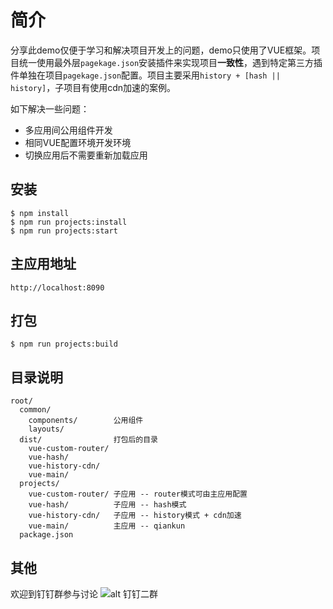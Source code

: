 # 简介
  分享此demo仅便于学习和解决项目开发上的问题，demo只使用了VUE框架。项目统一使用最外层`pagekage.json`安装插件来实现项目**一致性**，遇到特定第三方插件单独在项目`pagekage.json`配置。项目主要采用`history + [hash || history]`，子项目有使用cdn加速的案例。
  
  如下解决一些问题：

- 多应用间公用组件开发
- 相同VUE配置环境开发环境
- 切换应用后不需要重新加载应用


## 安装

```shell
$ npm install
$ npm run projects:install
$ npm run projects:start
```

## 主应用地址
    http://localhost:8090

## 打包
```shell
$ npm run projects:build
```

## 目录说明

    root/
      common/
        components/        公用组件
        layouts/
      dist/                打包后的目录
        vue-custom-router/
        vue-hash/
        vue-history-cdn/
        vue-main/
      projects/
        vue-custom-router/ 子应用 -- router模式可由主应用配置
        vue-hash/          子应用 -- hash模式
        vue-history-cdn/   子应用 -- history模式 + cdn加速
        vue-main/          主应用 -- qiankun
      package.json

## 其他
欢迎到钉钉群参与讨论
![alt 钉钉二群](https://gw.alipayobjects.com/mdn/rms_655822/afts/img/A*AdpES5z40LcAAAAAAAAAAABkARQnAQ)
